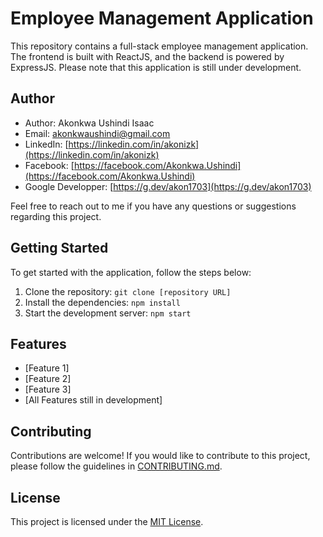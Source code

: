 # Employee Management Application

This repository contains a full-stack employee management application. The frontend is built with ReactJS, and the backend is powered by ExpressJS. Please note that this application is still under development.

## Author

- Author: Akonkwa Ushindi Isaac
- Email: [akonkwaushindi@gmail.com](akonkwaushindi@gmail.com)
- LinkedIn: [https://linkedin.com/in/akonizk](https://linkedin.com/in/akonizk)
- Facebook: [https://facebook.com/Akonkwa.Ushindi](https://facebook.com/Akonkwa.Ushindi)
- Google Developper: [https://g.dev/akon1703](https://g.dev/akon1703)

Feel free to reach out to me if you have any questions or suggestions regarding this project.

## Getting Started

To get started with the application, follow the steps below:

1. Clone the repository: `git clone [repository URL]`
2. Install the dependencies: `npm install`
3. Start the development server: `npm start`

## Features

- [Feature 1]
- [Feature 2]
- [Feature 3]
- [All Features still in development]

## Contributing

Contributions are welcome! If you would like to contribute to this project, please follow the guidelines in [CONTRIBUTING.md](CONTRIBUTING.md).

## License

This project is licensed under the [MIT License](LICENSE).
